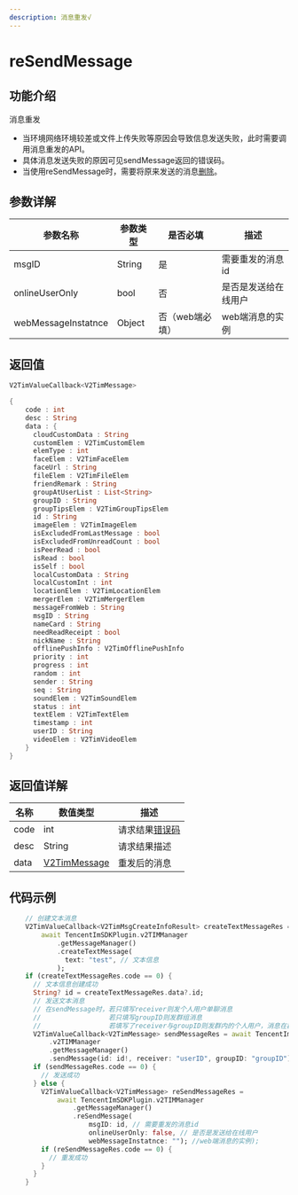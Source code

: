 ```yaml
---
description: 消息重发√
---
```


# reSendMessage

## 功能介绍

消息重发

* 当环境网络环境较差或文件上传失败等原因会导致信息发送失败，此时需要调用消息重发的API。
* 具体消息发送失败的原因可见sendMessage返回的错误码。
* 当使用reSendMessage时，需要将原来发送的消息[删除](deletemessages.md)。

## 参数详解

| 参数名称                | 参数类型   | 是否必填      | 描述         |
| ------------------- | ------ | --------- | ---------- |
| msgID               | String | 是         | 需要重发的消息id  |
| onlineUserOnly      | bool   | 否         | 是否是发送给在线用户 |
| webMessageInstatnce | Object | 否（web端必填） | web端消息的实例  |

## 返回值

```dart
V2TimValueCallback<V2TimMessage>

{
    code : int
    desc : String
    data : {
      cloudCustomData : String
      customElem : V2TimCustomElem
      elemType : int
      faceElem : V2TimFaceElem
      faceUrl : String
      fileElem : V2TimFileElem
      friendRemark : String
      groupAtUserList : List<String>
      groupID : String
      groupTipsElem : V2TimGroupTipsElem
      id : String
      imageElem : V2TimImageElem
      isExcludedFromLastMessage : bool
      isExcludedFromUnreadCount : bool
      isPeerRead : bool
      isRead : bool
      isSelf : bool
      localCustomData : String
      localCustomInt : int
      locationElem : V2TimLocationElem
      mergerElem : V2TimMergerElem
      messageFromWeb : String
      msgID : String
      nameCard : String
      needReadReceipt : bool
      nickName : String
      offlinePushInfo : V2TimOfflinePushInfo
      priority : int
      progress : int
      random : int
      sender : String
      seq : String
      soundElem : V2TimSoundElem
      status : int
      textElem : V2TimTextElem
      timestamp : int
      userID : String
      videoElem : V2TimVideoElem
    }
}
```

## 返回值详解

| 名称   | 数值类型                                                     | 描述                                                             |
| ---- | -------------------------------------------------------- | -------------------------------------------------------------- |
| code | int                                                      | 请求结果[错误码](https://cloud.tencent.com/document/product/269/1671) |
| desc | String                                                   | 请求结果描述                                                         |
| data | [V2TimMessage](../keyClass/message/v2timmessage.md) | 重发后的消息                                                         |

## 代码示例  &#x20;

```dart
    // 创建文本消息
    V2TimValueCallback<V2TimMsgCreateInfoResult> createTextMessageRes =
        await TencentImSDKPlugin.v2TIMManager
            .getMessageManager()
            .createTextMessage(
              text: "test", // 文本信息
            );
    if (createTextMessageRes.code == 0) {
      // 文本信息创建成功
      String? id = createTextMessageRes.data?.id;
      // 发送文本消息
      // 在sendMessage时，若只填写receiver则发个人用户单聊消息
      //                 若只填写groupID则发群组消息
      //                 若填写了receiver与groupID则发群内的个人用户，消息在群聊中显示，只有指定receiver能看见
      V2TimValueCallback<V2TimMessage> sendMessageRes = await TencentImSDKPlugin
          .v2TIMManager
          .getMessageManager()
          .sendMessage(id: id!, receiver: "userID", groupID: "groupID");
      if (sendMessageRes.code == 0) {
        // 发送成功
      } else {
        V2TimValueCallback<V2TimMessage> reSendMessageRes =
            await TencentImSDKPlugin.v2TIMManager
                .getMessageManager()
                .reSendMessage(
                    msgID: id, // 需要重发的消息id
                    onlineUserOnly: false, // 是否是发送给在线用户
                    webMessageInstatnce: ""); //web端消息的实例);
        if (reSendMessageRes.code == 0) {
          // 重发成功
        }
      }
    }
```
